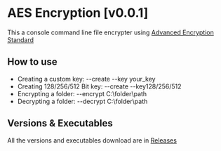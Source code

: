 # AES Encryption [v0.0.1]
This a console command line file encrypter using [Advanced Encryption Standard](https://en.wikipedia.org/wiki/Advanced_Encryption_Standard)

## How to use
- Creating a custom key: --create --key your_key
- Creating 128/256/512 Bit key: --create --key128/256/512
- Encrypting a folder: --encrypt C:\folder\path
- Decrypting a folder: --decrypt C:\folder\path

## Versions & Executables
All the versions and executables download are in [Releases](https://github.com/xSmoking/aesencryption/releases/)

